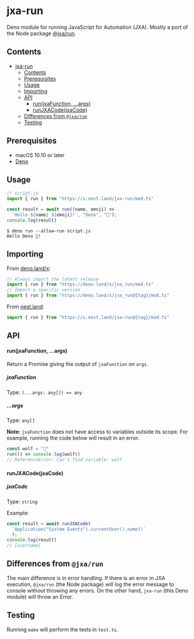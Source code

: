 # jxa-run

Deno module for running JavaScript for Automation (JXA). Mostly a port of the Node package [@jxa/run](https://github.com/JXA-userland/JXA/tree/master/packages/%40jxa/run). 

## Contents
- [jxa-run](#jxa-run)
  - [Contents](#contents)
  - [Prerequisites](#prerequisites)
  - [Usage](#usage)
  - [Importing](#importing)
  - [API](#api)
      - [run(jxaFunction, ...args)](#runjxafunction-args)
      - [runJXACode(jxaCode)](#runjxacodejxacode)
  - [Differences from `@jxa/run`](#differences-from-jxarun)
  - [Testing](#testing)

## Prerequisites

- macOS 10.10 or later
- [Deno](https://deno.land/#installation)

## Usage

```js
// script.js
import { run } from "https://x.nest.land/jxa-run/mod.ts"

const result = await run((name, emoji) =>
  `Hello ${name} ${emoji}!`, "Deno", "🦕");
console.log(result)
```

```shell
$ deno run --allow-run script.js
Hello Deno 🦕!
```

## Importing

From [deno.land/x](https://deno.land/x/jxa_run):

```ts
// Always import the latest release
import { run } from "https://deno.land/x/jxa_run/mod.ts"
// Import a specific version
import { run } from "https://deno.land/x/jxa_run@{tag}/mod.ts"
```

From [nest.land](https://nest.land/package/jxa-run):

```ts
import { run } from "https://x.nest.land/jxa-run@{tag}/mod.ts"
```

## API

#### run(jxaFunction, ...args)

Return a Promise giving the output of `jxaFunction` on `args`.

##### jxaFunction

Type: `(...args: any[]) => any`

##### ...args

Type: `any[]`

**Note:** `jxaFunction` does not have access to variables outside its scope. For example, running the code below will result in an error.

```js
const wolf = "🐺"
run(() => console.log(wolf))
// ReferenceError: Can't find variable: wolf
```
#### runJXACode(jxaCode)

##### jxaCode

Type: `string`

Example:

```js
const result = await runJXACode(
  `Application("System Events").currentUser().name()`
  );
console.log(result) 
// [username]
```

## Differences from `@jxa/run`

The main difference is in error handling. If there is an error in JXA execution, `@jxa/run` (the Node package) will log the error message to console without throwing any errors. On the other hand, `jxa-run` (this Deno module) will throw an Error. 

## Testing

Running `make` will perform the tests in `test.ts`. 